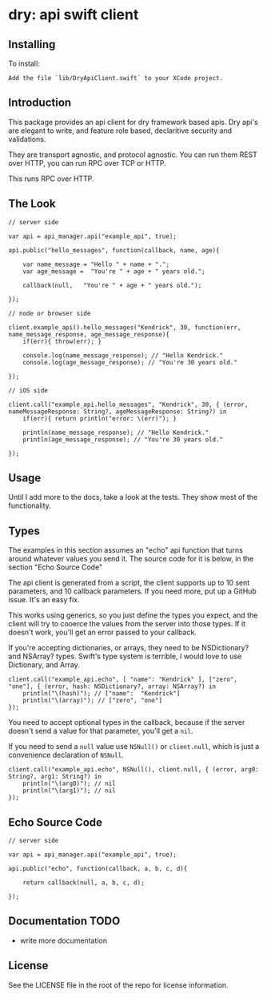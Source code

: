
# dry: api swift client

## Installing

To install: 

    Add the file `lib/DryApiClient.swift` to your XCode project.


## Introduction

This package provides an api client for dry framework based apis. Dry api's are elegant to write, and feature role based, declaritive security and validations. 

They are transport agnostic, and protocol agnostic. You can run them REST over HTTP, you can run RPC over TCP or HTTP.

This runs RPC over HTTP.

## The Look

```
// server side

var api = api_manager.api("example_api", true);

api.public("hello_messages", function(callback, name, age){

    var name_message = "Hello " + name + ".";
    var age_message =  "You're " + age + " years old.";

    callback(null,   "You're " + age + " years old.");

});

// node or browser side

client.example_api().hello_messages("Kendrick", 30, function(err, name_message_response, age_message_response){
    if(err){ throw(err); }

    console.log(name_message_response); // "Hello Kendrick."
    console.log(age_message_response); // "You're 30 years old."

});

// iOS side

client.call("example_api.hello_messages", "Kendrick", 30, { (error, nameMessageResponse: String?, ageMessageResponse: String?) in
    if(err){ return println("error: \(err)"); }

    println(name_message_response); // "Hello Kendrick."
    println(age_message_response); // "You're 30 years old."

});

```

## Usage

Until I add more to the docs, take a look at the tests. They show most of the functionality.

## Types

The examples in this section assumes an "echo" api function that turns around whatever values you send it. The source code for it is below, in the section "Echo Source Code"

The api client is generated from a script, the client supports up to 10 sent parameters, and 10 callback parameters. If you need more, put up a GitHub issue. It's an easy fix.

This works using generics, so you just define the types you expect, and the client will try to cooerce the values from the server into those types.
If it doesn't work, you'll get an error passed to your callback.

If you're accepting dictionaries, or arrays, they need to be NSDictionary? and NSArray? types. Swift's type system is terrible, I would love to use Dictionary, and Array.

```
client.call("example_api.echo", [ "name": "Kendrick" ], ["zero", "one"], { (error, hash: NSDictionary?, array: NSArray?) in
    println("\(hash)"); // ["name":  "Kendrick"]
    println("\(array)"); // ["zero", "one"]
});

```

You need to accept optional types in the callback, because if the server doesn't send a value for that parameter, you'll get a `nil`.

If you need to send a `null` value use `NSNull()` or `client.null`, which is just a convenience declaration of `NSNull`.

```
client.call("example_api.echo", NSNull(), client.null, { (error, arg0: String?, arg1: String?) in
    println("\(arg0)"); // nil
    println("\(arg1)"); // nil
});

```

## Echo Source Code
```
// server side

var api = api_manager.api("example_api", true);

api.public("echo", function(callback, a, b, c, d){

    return callback(null, a, b, c, d);

});
```


## Documentation TODO
- write more documentation

## License

See the LICENSE file in the root of the repo for license information.

